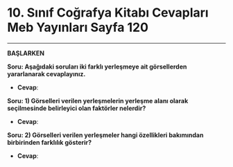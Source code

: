 # 10. Sınıf Coğrafya Kitabı Cevapları Meb Yayınları Sayfa 120

---

**BAŞLARKEN**

**Soru: Aşağıdaki soruları iki farklı yerleşmeye ait görsellerden yararlanarak cevaplayınız.**

-   **Cevap**:

**Soru: 1) Görselleri verilen yerleşmelerin yerleşme alanı olarak seçilmesinde belirleyici olan faktörler nelerdir?**

-   **Cevap**:

**Soru: 2) Görselleri verilen yerleşmeler hangi özellikleri bakımından birbirinden farklılık gösterir?**

-   **Cevap**: